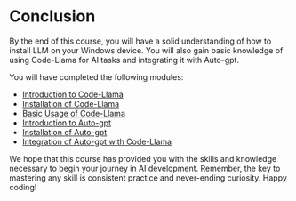 # Conclusion

By the end of this course, you will have a solid understanding of how to install LLM on your Windows device. You will also gain basic knowledge of using Code-Llama for AI tasks and integrating it with Auto-gpt.

You will have completed the following modules:

- [Introduction to Code-Llama](module1/introduction_to_code_llama.md)
- [Installation of Code-Llama](module1/installation_of_code_llama.md)
- [Basic Usage of Code-Llama](module1/basic_usage_of_code_llama.md)
- [Introduction to Auto-gpt](module2/introduction_to_auto_gpt.md)
- [Installation of Auto-gpt](module2/installation_of_auto_gpt.md)
- [Integration of Auto-gpt with Code-Llama](module2/integration_of_auto_gpt_with_code_llama.md)

We hope that this course has provided you with the skills and knowledge necessary to begin your journey in AI development. Remember, the key to mastering any skill is consistent practice and never-ending curiosity. Happy coding!